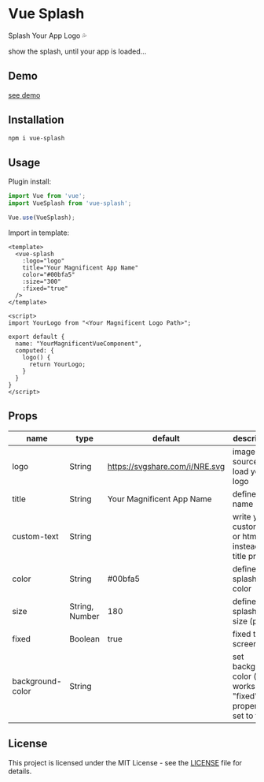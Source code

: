 # Vue Splash
Splash Your App Logo 💦

show the splash, until your app is loaded...


## Demo

[see demo](https://mehdikhoshnevisz.github.io/vue-splash/)

## Installation
```bash
npm i vue-splash
```

## Usage

Plugin install:

```js
import Vue from 'vue';
import VueSplash from 'vue-splash';

Vue.use(VueSplash);
```

Import in template:

```vue
<template>
  <vue-splash
    :logo="logo"
    title="Your Magnificent App Name"
    color="#00bfa5"
    :size="300"
    :fixed="true"
  />
</template>

<script>
import YourLogo from "<Your Magnificent Logo Path>";

export default {
  name: "YourMagnificentVueComponent",
  computed: {
    logo() {
      return YourLogo;
    }
  }
}
</script>
```

## Props

| name              | type                             | default                          | description                                                            |
| ----------------- | -------------------------------- | -------------------------------- | ---------------------------------------------------------------------- |
| logo              | String                           | https://svgshare.com/i/NRE.svg   | image source to load your logo                                         |
| title             | String                           | Your Magnificent App Name        | define app name                                                        |
| custom-text       | String                           |                                  | write your custom text or html instead of title prop                   |
| color             | String                           | #00bfa5                          | define splash color                                                    |
| size              | String, Number                   | 180                              | define splash logo size (px)                                           |
| fixed             | Boolean                          | true                             | fixed to full screen                                                   |
| background-color  | String                           |                                  | set background color (it works if the "fixed" property is set to true) |


## License

This project is licensed under the MIT License - see the [LICENSE](LICENSE) file for details.
